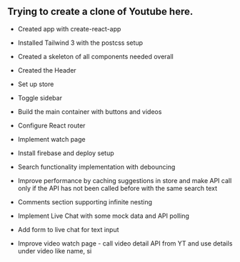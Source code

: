 ## Trying to create a clone of Youtube here.

- Created app with create-react-app
- Installed Tailwind 3 with the postcss setup
- Created a skeleton of all components needed overall
- Created the Header

- Set up store
- Toggle sidebar
- Build the main container with buttons and videos
- Configure React router
- Implement watch page

- Install firebase and deploy setup
- Search functionality implementation with debouncing
- Improve performance by caching suggestions in store and make API call only if the API has not been called before with the same search text
- Comments section supporting infinite nesting
- Implement Live Chat with some mock data and API polling
- Add form to live chat for text input
- Improve video watch page - call video detail API from YT and use details under video like name, si
